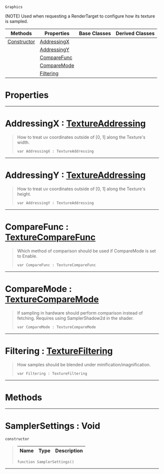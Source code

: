 `Graphics`

(NOTE) Used when requesting a RenderTarget to configure how its texture is sampled.

|Methods|Properties|Base Classes|Derived Classes|
|---|---|---|---|
|[ Constructor](samplersettings.md#samplersettings-void)|[ AddressingX](samplersettings.md#addressingx-zilch-engine)| | |
| |[ AddressingY](samplersettings.md#addressingy-zilch-engine)| | |
| |[ CompareFunc](samplersettings.md#comparefunc-zilch-engine)| | |
| |[ CompareMode](samplersettings.md#comparemode-zilch-engine)| | |
| |[ Filtering](samplersettings.md#filtering-zilch-engine-do)| | |


 #  Properties


---  
 #  AddressingX : [TextureAddressing](../enum_reference.md#textureaddressing)

> How to treat uv coordinates outside of [0, 1] along the Texture's width.
> ``` lang=cpp, name=Nada
> var AddressingX : TextureAddressing


---  
 #  AddressingY : [TextureAddressing](../enum_reference.md#textureaddressing)

> How to treat uv coordinates outside of [0, 1] along the Texture's height.
> ``` lang=cpp, name=Nada
> var AddressingY : TextureAddressing


---  
 #  CompareFunc : [TextureCompareFunc](../enum_reference.md#texturecomparefunc)

> Which method of comparison should be used if CompareMode is set to Enable.
> ``` lang=cpp, name=Nada
> var CompareFunc : TextureCompareFunc


---  
 #  CompareMode : [TextureCompareMode](../enum_reference.md#texturecomparemode)

> If sampling in hardware should perform comparison instead of fetching. Requires using SamplerShadow2d in the shader.
> ``` lang=cpp, name=Nada
> var CompareMode : TextureCompareMode


---  
 #  Filtering : [TextureFiltering](../enum_reference.md#texturefiltering)

> How samples should be blended under minification/magnification.
> ``` lang=cpp, name=Nada
> var Filtering : TextureFiltering


---  
 #  Methods


---  
 #  SamplerSettings : Void

 `constructor`

> 
> |Name|Type|Description|
> |---|---|---|
> ``` lang=cpp, name=Nada
> function SamplerSettings()
> ``` 


---  
 

 